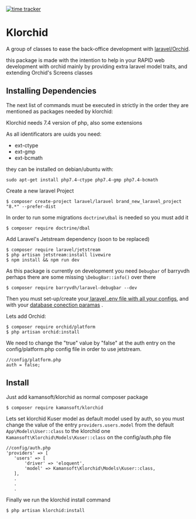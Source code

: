 [![time tracker](https://wakatime.com/badge/github/kamansoft/klorchid.svg)](https://wakatime.com/badge/github/kamansoft/klorchid)

# Klorchid

A group of classes to ease the back-office development with [laravel/Orchid](https://orchid.software/).

this package is made with the intention to help in your RAPID web development with orchid mainly by providing extra laravel model traits, and extending Orchid's Screens classes  

## Installing Dependencies


The next list of commands must be executed in strictly in the order they are mentioned as packages needed by klorchid:

Klorchid needs 7.4 version of php, also some extensions

As all identificators are uuids you need:

 - ext-ctype
 - ext-gmp
 - ext-bcmath

they can be installed on debian/ubuntu with:

    sudo apt-get install php7.4-ctype php7.4-gmp php7.4-bcmath

Create a new laravel Project

    $ composer create-project laravel/laravel brand_new_laravel_project "8.*" --prefer-dist
 
In order to run some migrations  `doctrine\dbal` is needed so you must add it 

    $ composer require doctrine/dbal

Add Laravel's Jetstream dependency (soon to be replaced)

    $ composer require laravel/jetstream
    $ php artisan jetstream:install livewire
    $ npm install && npm run dev
    
As this package is currently on development you need `Debugbar` of barryvdh   perhaps there are some missing `\DebugBar::info()` over there

    $ composer require barryvdh/laravel-debugbar --dev
    

 Then you must set-up/create your[ laravel .env file with all your configs](https://laravel.com/docs/8.x/configuration#environment-configuration), and  with your [database conection paramas](https://laravel.com/docs/8.x/database) .

Lets add Orchid:

    $ composer require orchid/platform
    $ php artisan orchid:install
    
We need to change the "true" value by "false" at the auth entry on the config/platform.php config file in order to use jetstream.

    //config/platform.php
    auth = false; 

## Install

Just add kamansoft/klorchid as normal composer package
    
    $ composer require kamansoft/klorchid
    
Lets set klorchid Kuser model as default model used by auth, so you must change the value of the entry `providers.users.model` from the default `App\Models\User::class` to the klorchid one `Kamansoft\Klorchid\Models\Kuser::class` on the config/auth.php file

    //config/auth.php
    'providers' => [
       'users' => [
           'driver' => 'eloquent',
           'model' => Kamansoft\Klorchid\Models\Kuser::class,
       ],
       .
       .
       .



 Finally we run the klorchid install command 
 
    $ php artisan klorchid:install

    
    
 
    
